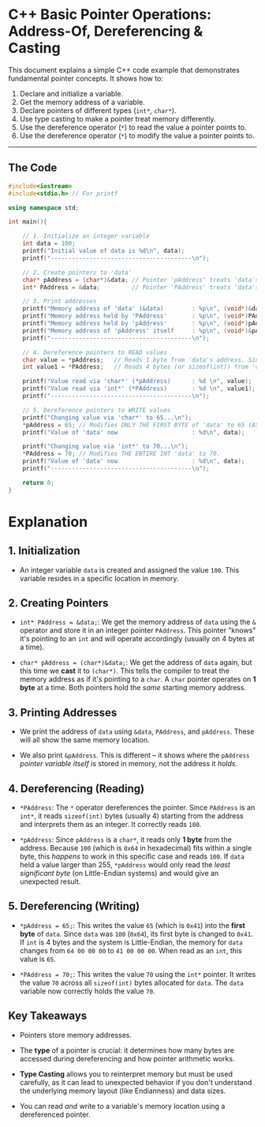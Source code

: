 # C++ Basic Pointer Operations: Address-Of, Dereferencing & Casting

This document explains a simple C++ code example that demonstrates fundamental pointer concepts. It shows how to:

1.  Declare and initialize a variable.
2.  Get the memory address of a variable.
3.  Declare pointers of different types (`int*`, `char*`).
4.  Use type casting to make a pointer treat memory differently.
5.  Use the dereference operator (`*`) to read the value a pointer points to.
6.  Use the dereference operator (`*`) to modify the value a pointer points to.

---

## The Code

```cpp
#include<iostream>
#include<stdio.h> // For printf

using namespace std;

int main(){

    // 1. Initialize an integer variable
    int data = 100;
    printf("Initial value of data is %d\n", data);
    printf("----------------------------------------\n");

    // 2. Create pointers to 'data'
    char* pAddress = (char*)&data; // Pointer 'pAddress' treats 'data's memory as a char (1 byte)
    int* PAddress = &data;         // Pointer 'PAddress' treats 'data's memory as an int (usually 4 bytes)

    // 3. Print addresses
    printf("Memory address of 'data' (&data)        : %p\n", (void*)&data);
    printf("Memory address held by 'PAddress'       : %p\n", (void*)PAddress);
    printf("Memory address held by 'pAddress'       : %p\n", (void*)pAddress);
    printf("Memory address of 'pAddress' itself     : %p\n", (void*)&pAddress); // Note: This is the address OF THE POINTER, not 'data'
    printf("----------------------------------------\n");

    // 4. Dereference pointers to READ values
    char value = *pAddress;   // Reads 1 byte from 'data's address. Since 100 fits, this usually works.
    int value1 = *PAddress;   // Reads 4 bytes (or sizeof(int)) from 'data's address.

    printf("Value read via 'char*' (*pAddress)      : %d \n", value);
    printf("Value read via 'int*' (*PAddress)       : %d \n", value1);
    printf("----------------------------------------\n");

    // 5. Dereference pointers to WRITE values
    printf("Changing value via 'char*' to 65...\n");
    *pAddress = 65; // Modifies ONLY THE FIRST BYTE of 'data' to 65 (ASCII 'A').
    printf("Value of 'data' now                     : %d\n", data);

    printf("Changing value via 'int*' to 70...\n");
    *PAddress = 70; // Modifies THE ENTIRE INT 'data' to 70.
    printf("Value of 'data' now                     : %d\n", data);
    printf("----------------------------------------\n");

    return 0;
}

```

# Explanation

## 1. Initialization

* An integer variable `data` is created and assigned the value `100`. This variable resides in a specific location in memory.

## 2. Creating Pointers

* `int* PAddress = &data;`: We get the memory address of `data` using the `&` operator and store it in an integer pointer `PAddress`. This pointer "knows" it's pointing to an `int` and will operate accordingly (usually on 4 bytes at a time).

* `char* pAddress = (char*)&data;`: We get the address of `data` again, but this time we **cast** it to `(char*)`. This tells the compiler to treat the memory address as if it's pointing to a `char`. A `char` pointer operates on **1 byte** at a time. Both pointers hold the *same* starting memory address.

## 3. Printing Addresses

* We print the address of `data` using `&data`, `PAddress`, and `pAddress`. These will all show the same memory location.

* We also print `&pAddress`. This is different – it shows where the `pAddress` *pointer variable itself* is stored in memory, not the address it *holds*.

## 4. Dereferencing (Reading)

* `*PAddress`: The `*` operator dereferences the pointer. Since `PAddress` is an `int*`, it reads `sizeof(int)` bytes (usually 4) starting from the address and interprets them as an integer. It correctly reads `100`.

* `*pAddress`: Since `pAddress` is a `char*`, it reads only **1 byte** from the address. Because `100` (which is `0x64` in hexadecimal) fits within a single byte, this *happens* to work in this specific case and reads `100`. If `data` held a value larger than 255, `*pAddress` would only read the *least significant byte* (on Little-Endian systems) and would give an unexpected result.

## 5. Dereferencing (Writing)

* `*pAddress = 65;`: This writes the value `65` (which is `0x41`) into the **first byte** of `data`. Since `data` was `100` (`0x64`), its first byte is changed to `0x41`. If `int` is 4 bytes and the system is Little-Endian, the memory for `data` changes from `64 00 00 00` to `41 00 00 00`. When read as an `int`, this value is `65`.

* `*PAddress = 70;`: This writes the value `70` using the `int*` pointer. It writes the value `70` across all `sizeof(int)` bytes allocated for `data`. The `data` variable now correctly holds the value `70`.

## Key Takeaways

* Pointers store memory addresses.

* The **type** of a pointer is crucial: it determines how many bytes are accessed during dereferencing and how pointer arithmetic works.

* **Type Casting** allows you to reinterpret memory but must be used carefully, as it can lead to unexpected behavior if you don't understand the underlying memory layout (like Endianness) and data sizes.

* You can read *and* write to a variable's memory location using a dereferenced pointer.

